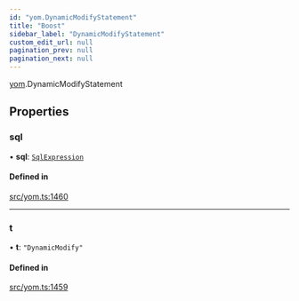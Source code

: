 ```yaml
---
id: "yom.DynamicModifyStatement"
title: "Boost"
sidebar_label: "DynamicModifyStatement"
custom_edit_url: null
pagination_prev: null
pagination_next: null
---
```


[yom](../namespaces/yom.md).DynamicModifyStatement

## Properties

### sql

• **sql**: [`SqlExpression`](../namespaces/yom.md#sqlexpression)

#### Defined in

[src/yom.ts:1460](https://github.com/yolmio/boost/blob/5cada48/src/yom.ts#L1460)

___

### t

• **t**: ``"DynamicModify"``

#### Defined in

[src/yom.ts:1459](https://github.com/yolmio/boost/blob/5cada48/src/yom.ts#L1459)
